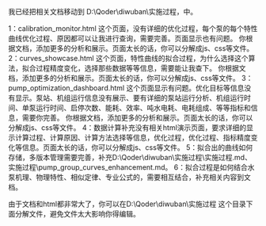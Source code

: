 我已经把相关文档移动到 D:\\Qoder\\diwuban\\实施过程，中。

1：calibration_monitor.html 这个页面，没有详细的优化过程，每个泵的每个特性曲线优化过程、原因都可以让我进行查询，需要完善。页面显示也有问题。 你根据文档，添加更多的分析和展示。页面太长的话，你可以分解成js、css等文件。
2：curves_showcase.html 这个页面，特性曲线的拟合过程，为什么选择这个算法，拟合过程精度变化，选择那些数据等等信息，需要能让我查下。 你根据文档，添加更多的分析和展示。页面太长的话，你可以分解成js、css等文件。
3：pump_optimization_dashboard.html 这个页面显示有问题。优化目标等信息没有显示。泵站、机组运行信息没有展示、要有详细的泵站运行分析、机组运行时间、单泵运行时间、启停次数、能耗、效率、吨水电耗、电耗组成、等等指标和信息，需要你完善。 你根据文档，添加更多的分析和展示。页面太长的话，你可以分解成js、css等文件。
4：数据计算补充没有相关html演示页面，要求详细的显示计算过程、计算原因、计算方法选择等信息，优化过程，优化过程、指标精度变化等信息。页面太长的话，你可以分解成js、css等文件。
5：拟合出的曲线如何存储，多版本管理需要完善，补充D:\\Qoder\\diwuban\\实施过程\\实施过程.md、实施过程\\pump_group_curves_enhancement.md。
6：拟合过程是如何结合水泵机理、物理特性、相似定律、专业公式的，需要相互结合，补充相关内容到文档。

由于文档和html都非常大了，你可以在D:\\Qoder\\diwuban\\实施过程 这个目录下面分解文件，避免文件太大影响你得编辑。
